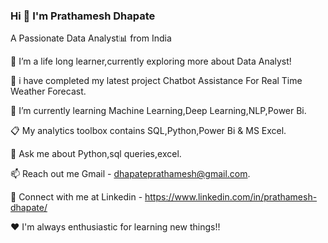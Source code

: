 ### Hi 👋 I'm Prathamesh Dhapate

A Passionate Data Analyst📊 from India

🔭 I’m a life long learner,currently exploring more about Data Analyst!

🔎 i have completed my latest project Chatbot Assistance For Real Time Weather Forecast.

🌱 I’m currently learning Machine Learning,Deep Learning,NLP,Power Bi.

📋 My analytics toolbox contains SQL,Python,Power Bi & MS Excel.

💬 Ask me about Python,sql queries,excel.

📫 Reach out me Gmail - dhapateprathamesh@gmail.com.

🔗 Connect with me at Linkedin - https://www.linkedin.com/in/prathamesh-dhapate/

❤️ I'm always enthusiastic for learning new things!!
